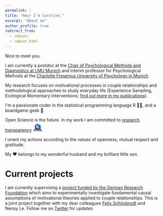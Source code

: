 ```yaml
---
permalink: /
title: "Hey! I'm Caroline."
excerpt: "About me"
author_profile: true
redirect_from: 
  - /about/
  - /about.html
---
```



Nice to meet you. 

I am currently a postdoc at the [Chair of Psychological Methods and Diagnostics at LMU Munich](https://www.psy.lmu.de/pm/personen/lehrstuhlmitarbeiter/zygar/index.html) and interim professor for Psychological Methods at the [Charlotte Fresenius University of Psychology in Munich](https://www.charlotte-fresenius-uni.de/forschung-lehre/professuren/caroline-zygar-hoffmann/).

My research focuses on motivational processes in couple relationships and methodological approaches to study everyday life (Experience Sampling, Ecological Momentary Interventions; [find out more in my publications](https://psycaroly.github.io/publications/)).

I'm a passionate coder in the statistical programming language R 👩‍💻, and a boardgame geek 🎲.

Open Science is the future. In my work I am committed to [research transparency](http://www.researchtransparency.org) <img src="https://github.com/psycaroly/psycaroly.github.io/blob/master/images/rt_logo_small.png?raw=true" width="30" height="30">.

I orient my actions according to the values of openness, mutual respect and gratitude.

My ❤️ belongs to my wonderful husband and my brilliant little son.

Current projects
======

I am currently supervising a [project funded by the German Research Foundation](https://gepris.dfg.de/gepris/projekt/497443642?language=en) which aims to experimentally investigate fundamental causal assumptions of motivational theories applied to couple relationships. This is a joint project together with my dear colleagues [Felix Schönbrodt](https://www.psy.lmu.de/pm/personen/lehrstuhlmitarbeiter/schoenbrodt/index.html) and Nensy Le. Follow me on [Twitter](https://twitter.com/psycaroly) for updates.


